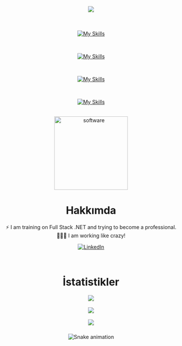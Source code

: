 <div align="center">

<h1 align="center">
    <img src="https://readme-typing-svg.herokuapp.com/?font=Righteous&size=35&center=true&vCenter=true&width=700&height=70&duration=4000&lines=Merhaba+Ben+Tunahan+👋;Full+Stack+.Net+Core+Geliştiricisiyim!;" />
</h1>
<br>

[![My Skills](https://skillicons.dev/icons?i=html,css,bootstrap,js,cs,angular,dotnet)](https://skillicons.dev)

<br>

[![My Skills](https://skillicons.dev/icons?i=aws,docker,rabbitmq,elasticsearch,kubernetes,postman)](https://skillicons.dev)

<br>

[![My Skills](https://skillicons.dev/icons?i=mysql,mongodb,sqlite,redis,postgres)](https://skillicons.dev)

<br>

[![My Skills](https://skillicons.dev/icons?i=github,git,vscode,visualstudio)](https://skillicons.dev)

<br>
    <img src="https://github.com/user-attachments/assets/32634fbf-b87a-49bd-82ae-4b2558a9cf57" alt="software" width="200"/>




#  Hakkımda
⚡ I am training on Full Stack .NET and trying to become a professional.<br>🕵🏼‍♂️ I am working like crazy!
<br>

[![LinkedIn](https://img.shields.io/badge/LinkedIn-%230077B5.svg?logo=linkedin&logoColor=white)](https://linkedin.com/in/tunahancengiz) 

<br>
    

#  İstatistikler
![](https://github-readme-stats.vercel.app/api?username=tunadeveloper&theme=radical&hide_border=false&include_all_commits=true&count_private=false)<br/>
<br>
![](https://github-readme-streak-stats.herokuapp.com/?user=tunadeveloper&theme=radical&hide_border=false)<br/>
<br>
![](https://quotes-github-readme.vercel.app/api?type=horizontal&theme=radical)



###

<img src="https://tunadeveloper.github.io/tunadeveloper/snake.svg" alt="Snake animation" />


</div>
